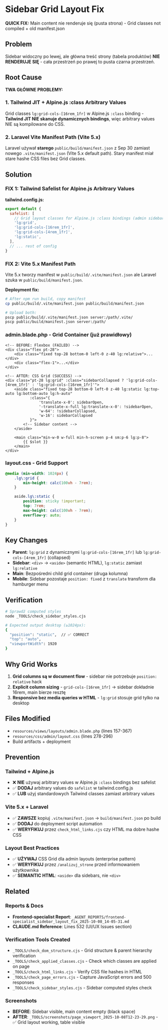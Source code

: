 # Sidebar Grid Layout Fix

**QUICK FIX:** Main content nie renderuje się (pusta strona) - Grid classes not compiled + old manifest.json

## Problem
Sidebar widoczny po lewej, ale główna treść strony (tabela produktów) **NIE RENDERUJE SIĘ** - cała przestrzeń po prawej to pusta czarna przestrzeń.

## Root Cause
**TWA GŁÓWNE PROBLEMY:**

### 1. Tailwind JIT + Alpine.js :class Arbitrary Values
Grid classes `lg:grid-cols-[16rem_1fr]` w Alpine.js `:class` binding - **Tailwind JIT NIE skanuje dynamicznych bindings**, więc arbitrary values NIE są kompilowane do CSS.

### 2. Laravel Vite Manifest Path (Vite 5.x)
Laravel używał **starego** `public/build/manifest.json` z Sep 30 zamiast nowego `.vite/manifest.json` (Vite 5.x default path). Stary manifest miał stare hashe CSS files bez Grid classes.

## Solution

### FIX 1: Tailwind Safelist for Alpine.js Arbitrary Values

**tailwind.config.js:**
```js
export default {
  safelist: [
    // Grid layout classes for Alpine.js :class bindings (admin sidebar)
    'lg:grid',
    'lg:grid-cols-[16rem_1fr]',
    'lg:grid-cols-[4rem_1fr]',
    'lg:static',
  ],
  // ... rest of config
}
```

### FIX 2: Vite 5.x Manifest Path

Vite 5.x tworzy manifest w `public/build/.vite/manifest.json` ale Laravel szuka w `public/build/manifest.json`.

**Deployment fix:**
```bash
# After npm run build, copy manifest
cp public/build/.vite/manifest.json public/build/manifest.json

# Upload both:
pscp public/build/.vite/manifest.json server:/path/.vite/
pscp public/build/manifest.json server:/path/
```

### admin.blade.php - Grid Container (już prawidłowy)
```blade
<!-- BEFORE: Flexbox (FAILED) -->
<div class="flex pt-28">
    <div class="fixed top-28 bottom-0 left-0 z-40 lg:relative">...</div>
    <div class="flex-1">...</div>
</div>

<!-- AFTER: CSS Grid (SUCCESS) -->
<div class="pt-28 lg:grid" :class="sidebarCollapsed ? 'lg:grid-cols-[4rem_1fr]' : 'lg:grid-cols-[16rem_1fr]'">
    <aside class="fixed top-28 bottom-0 left-0 z-40 lg:static lg:top-auto lg:bottom-auto lg:h-auto"
           :class="{
               'translate-x-0': sidebarOpen,
               '-translate-x-full lg:translate-x-0': !sidebarOpen,
               'w-64': !sidebarCollapsed,
               'w-16': sidebarCollapsed
           }">
        <!-- Sidebar content -->
    </aside>

    <main class="min-w-0 w-full min-h-screen p-4 sm:p-6 lg:p-8">
        {{ $slot }}
    </main>
</div>
```

### layout.css - Grid Support
```css
@media (min-width: 1024px) {
    .lg\:grid {
        min-height: calc(100vh - 7rem);
    }

    aside.lg\:static {
        position: sticky !important;
        top: 7rem;
        max-height: calc(100vh - 7rem);
        overflow-y: auto;
    }
}
```

## Key Changes
- **Parent**: `lg:grid` z dynamicznymi `lg:grid-cols-[16rem_1fr]` lub `lg:grid-cols-[4rem_1fr]` (collapsed)
- **Sidebar**: `<div>` → `<aside>` (semantic HTML), `lg:static` zamiast `lg:relative`
- **Main**: Bezpośredni child grid container (druga kolumna)
- **Mobile**: Sidebar pozostaje `position: fixed` z `translate` transform dla hamburger menu

## Verification
```bash
# Sprawdź computed styles
node _TOOLS/check_sidebar_styles.cjs

# Expected output desktop (≥1024px):
{
  "position": "static",  // ✅ CORRECT
  "top": "auto",
  "viewportWidth": 1920
}
```

## Why Grid Works
1. **Grid columns są w document flow** - sidebar nie potrzebuje `position: relative` hack
2. **Explicit column sizing** - `grid-cols-[16rem_1fr]` → sidebar dokładnie 16rem, main bierze resztę
3. **Responsive bez media queries w HTML** - `lg:grid` stosuje grid tylko na desktop

## Files Modified
- `resources/views/layouts/admin.blade.php` (lines 157-367)
- `resources/css/admin/layout.css` (lines 278-296)
- Build artifacts + deployment

## Prevention

### Tailwind + Alpine.js
- ❌ **NIE** używaj arbitrary values w Alpine.js `:class` bindings bez safelist
- ✅ **DODAJ** arbitrary values do `safelist` w tailwind.config.js
- ✅ **LUB** użyj standardowych Tailwind classes zamiast arbitrary values

### Vite 5.x + Laravel
- ✅ **ZAWSZE** kopiuj `.vite/manifest.json` → `build/manifest.json` po build
- ✅ **DODAJ** do deployment script automation
- ✅ **WERYFIKUJ** przez `check_html_links.cjs` czy HTML ma dobre hashe CSS

### Layout Best Practices
- ✅ **UŻYWAJ** CSS Grid dla admin layouts (enterprise pattern)
- ✅ **WERYFIKUJ** przez `/analizuj_strone` przed informowaniem użytkownika
- ✅ **SEMANTIC HTML**: `<aside>` dla sidebars, nie `<div>`

## Related

### Reports & Docs
- **Frontend-specialist Report**: `_AGENT_REPORTS/frontend-specialist_sidebar_layout_fix_2025-10-08_14-05-31.md`
- **CLAUDE.md Reference**: Lines 532 (UI/UX Issues section)

### Verification Tools Created
- `_TOOLS/check_dom_structure.cjs` - Grid structure & parent hierarchy verification
- `_TOOLS/check_applied_classes.cjs` - Check which classes are applied on page
- `_TOOLS/check_html_links.cjs` - Verify CSS file hashes in HTML
- `_TOOLS/check_page_errors.cjs` - Capture JavaScript errors and 500 responses
- `_TOOLS/check_sidebar_styles.cjs` - Sidebar computed styles check

### Screenshots
- **BEFORE**: Sidebar visible, main content empty (black space)
- **AFTER**: `_TOOLS/screenshots/page_viewport_2025-10-08T12-23-29.png` - ✅ Grid layout working, table visible
